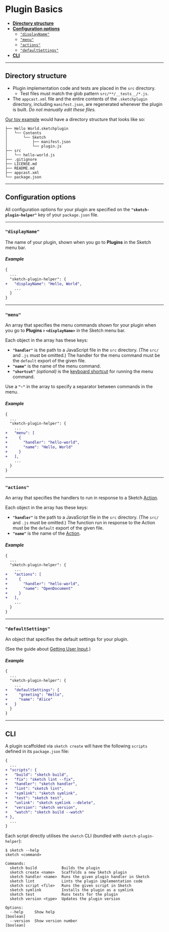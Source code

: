 # Plugin Basics

- [**Directory structure**](#directory-structure)
- [**Configuration options**](#configuration-options)
  - [`"displayName"`](#displayname)
  - [`"menu"`](#menu)
  - [`"actions"`](#actions)
  - [`"defaultSettings"`](#defaultsettings)
- [**CLI**](#cli)

---

## Directory structure

- Plugin implementation code and tests are placed in the `src` directory.
  - Test files must match the glob pattern `src/**/__tests__/*.js`.
- The `appcast.xml` file and the entire contents of the `.sketchplugin` directory, including `manifest.json`, are regenerated whenever the plugin is built. *Do not manually edit these files.*

[Our toy example](../README.md#quick-start) would have a directory structure that looks like so:

```
├── Hello World.sketchplugin
│   └── Contents
│       └── Sketch
│           ├── manifest.json
│           └── plugin.js
├── src
│   └── hello-world.js
├── .gitignore
├── LICENSE.md
├── README.md
├── appcast.xml
└── package.json
```

---

## Configuration options

All configuration options for your plugin are specified on the **`"sketch-plugin-helper"`** key of your `package.json` file.

---

### `"displayName"`

The name of your plugin, shown when you go to **Plugins** in the Sketch menu bar.

#### *Example*

```diff
{
  ...
  "sketch-plugin-helper": {
+   "displayName": "Hello, World",
    ...
  }
}
```

---

### `"menu"`

An array that specifies the menu commands shown for your plugin when you go to **Plugins › `<displayName>`** in the Sketch menu bar.

Each object in the array has these keys:
- **`"handler"`** is the path to a JavaScript file in the `src` directory. (The `src/` and `.js` must be omitted.) The handler for the menu command must be the `default` export of the given file.
- **`"name"`** is the name of the menu command.
- **`"shortcut"`** *(optional)* is the [keyboard shortcut](https://developer.sketch.com/guides/plugin-bundles/#shortcut) for running the menu command.

Use a **`"-"`** in the array to specify a separator between commands in the menu.

#### *Example*

```diff
{
  ...
  "sketch-plugin-helper": {
    ...
+   "menu": [
+     {
+       "handler": "hello-world",
+       "name": "Hello, World"
+     }
+   ],
    ...
  }
}
```

---

### `"actions"`

An array that specifies the handlers to run in response to a Sketch [Action](https://developer.sketch.com/reference/action/).

Each object in the array has these keys:
- **`"handler"`** is the path to a JavaScript file in the `src` directory. (The `src/` and `.js` must be omitted.) The function run in response to the Action must be the `default` export of the given file.
- **`"name"`** is the name of the [Action](https://developer.sketch.com/reference/action/).

#### *Example*

```diff
{
  ...
  "sketch-plugin-helper": {
    ...
+   "actions": [
+     {
+       "handler": "hello-world",
+       "name": "OpenDocument"
+     }
+   ],
    ...
  }
}
```

---

### `"defaultSettings"`

An object that specifies the default settings for your plugin.

(See the guide about [Getting User Input](2-getting-user-input.md).)

#### *Example*

```diff
{
  ...
  "sketch-plugin-helper": {
    ...
+   "defaultSettings": {
+     "greeting": "Hello",
+     "name": "Alice"
+   }
  }
}
```

---

## CLI

A plugin scaffolded via `sketch create` will have the following `scripts` defined in its `package.json` file:

```diff
{
  ...
+ "scripts": {
+   "build": "sketch build",
+   "fix": "sketch lint --fix",
+   "handler": "sketch handler",
+   "lint": "sketch lint",
+   "symlink": "sketch symlink",
+   "test": "sketch test",
+   "unlink": "sketch symlink --delete",
+   "version": "sketch version",
+   "watch": "sketch build --watch"
+ },
  ...
}
```

Each script directly utilises the `sketch` CLI (bundled with `sketch-plugin-helper`):

```
$ sketch --help
sketch <command>

Commands:
  sketch build           Builds the plugin
  sketch create <name>   Scaffolds a new Sketch plugin
  sketch handler <name>  Runs the given plugin handler in Sketch
  sketch lint            Lints the plugin implementation code
  sketch script <file>   Runs the given script in Sketch
  sketch symlink         Installs the plugin as a symlink
  sketch test            Runs tests for the plugin
  sketch version <type>  Updates the plugin version

Options:
  --help     Show help                                                 [boolean]
  --version  Show version number                                       [boolean]
```
